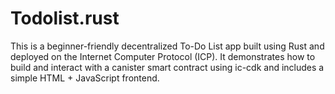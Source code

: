 # Todolist.rust
This is a beginner-friendly decentralized To-Do List app built using Rust and deployed on the Internet Computer Protocol (ICP). It demonstrates how to build and interact with a canister smart contract using ic-cdk and includes a simple HTML + JavaScript frontend.

